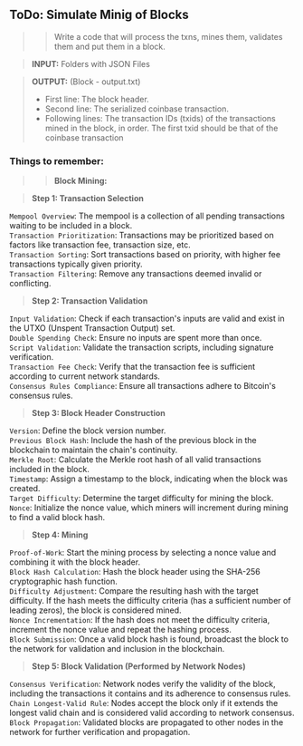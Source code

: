 ## ToDo: Simulate Minig of Blocks

>> Write a code that will process the txns, mines them, validates them and put them in a block.

> **INPUT:**
> Folders with JSON Files

> **OUTPUT:** (Block - output.txt)
> - First line: The block header.
> - Second line: The serialized coinbase transaction.
> - Following lines: The transaction IDs (txids) of the transactions mined in the block, in order. The first txid should be that of the coinbase transaction

### Things to remember:

>> **Block Mining:**

> **Step 1: Transaction Selection**

`Mempool Overview`: The mempool is a collection of all pending transactions waiting to be included in a block.<br>
`Transaction Prioritization`: Transactions may be prioritized based on factors like transaction fee, transaction size, etc.<br>
`Transaction Sorting`: Sort transactions based on priority, with higher fee transactions typically given priority.<br>
`Transaction Filtering`: Remove any transactions deemed invalid or conflicting.

> **Step 2: Transaction Validation**

`Input Validation`: Check if each transaction's inputs are valid and exist in the UTXO (Unspent Transaction Output) set.<br>
`Double Spending Check`: Ensure no inputs are spent more than once.<br>
`Script Validation`: Validate the transaction scripts, including signature verification.<br>
`Transaction Fee Check`: Verify that the transaction fee is sufficient according to current network standards.<br>
`Consensus Rules Compliance`: Ensure all transactions adhere to Bitcoin's consensus rules.<br>

> **Step 3: Block Header Construction**

`Version`: Define the block version number.<br>
`Previous Block Hash`: Include the hash of the previous block in the blockchain to maintain the chain's continuity.<br>
`Merkle Root`: Calculate the Merkle root hash of all valid transactions included in the block.<br>
`Timestamp`: Assign a timestamp to the block, indicating when the block was created.<br>
`Target Difficulty`: Determine the target difficulty for mining the block.<br>
`Nonce`: Initialize the nonce value, which miners will increment during mining to find a valid block hash.<br>

> **Step 4: Mining**

`Proof-of-Work`: Start the mining process by selecting a nonce value and combining it with the block header.<br>
`Block Hash Calculation`: Hash the block header using the SHA-256 cryptographic hash function.<br>
`Difficulty Adjustment`: Compare the resulting hash with the target difficulty. If the hash meets the difficulty criteria (has a sufficient number of leading zeros), the block is considered mined.<br>
`Nonce Incrementation`: If the hash does not meet the difficulty criteria, increment the nonce value and repeat the hashing process.<br>
`Block Submission`: Once a valid block hash is found, broadcast the block to the network for validation and inclusion in the blockchain.<br>

> **Step 5: Block Validation (Performed by Network Nodes)**

`Consensus Verification`: Network nodes verify the validity of the block, including the transactions it contains and its adherence to consensus rules.<br>
`Chain Longest-Valid Rule`: Nodes accept the block only if it extends the longest valid chain and is considered valid according to network consensus.<br>
`Block Propagation`: Validated blocks are propagated to other nodes in the network for further verification and propagation.<br>